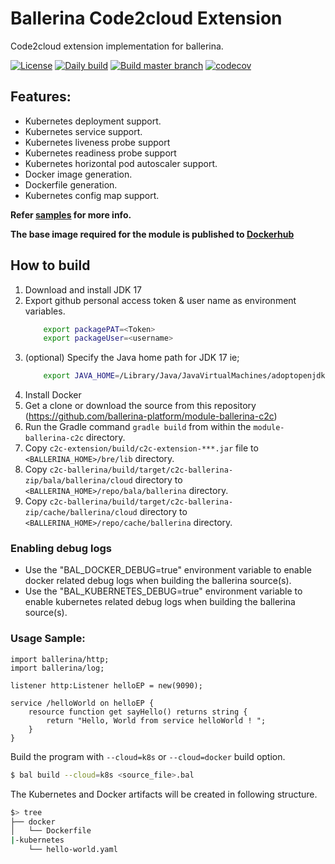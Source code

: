 # Ballerina Code2cloud Extension
 
Code2cloud extension implementation for ballerina. 

[![License](https://img.shields.io/badge/License-Apache%202.0-blue.svg)](https://opensource.org/licenses/Apache-2.0)
[![Daily build](https://github.com/ballerina-platform/module-ballerina-c2c/workflows/Daily%20build/badge.svg)](https://github.com/ballerina-platform/module-ballerina-c2c/actions?query=workflow%3A%22Daily+build%22)
[![Build master branch](https://github.com/ballerina-platform/module-ballerina-c2c/actions/workflows/build-timestamped-master.yml/badge.svg)](https://github.com/ballerina-platform/module-ballerina-c2c/actions/workflows/build-timestamped-master.yml)
[![codecov](https://codecov.io/gh/ballerina-platform/module-ballerina-c2c/branch/master/graph/badge.svg)](https://codecov.io/gh/ballerina-platform/module-ballerina-c2c)
## Features:
- Kubernetes deployment support. 
- Kubernetes service support.
- Kubernetes liveness probe support
- Kubernetes readiness probe support
- Kubernetes horizontal pod autoscaler support.
- Docker image generation. 
- Dockerfile generation. 
- Kubernetes config map support.

**Refer [samples](examples) for more info.**

**The base image required for the module is published to [Dockerhub](https://hub.docker.com/r/ballerina/jvm-runtime)**

## How to build

1. Download and install JDK 17
1. Export github personal access token & user name as environment variables.
   ```bash
       export packagePAT=<Token>
       export packageUser=<username>
   ```
1. (optional) Specify the Java home path for JDK 17 ie;
    ```bash
        export JAVA_HOME=/Library/Java/JavaVirtualMachines/adoptopenjdk-17.jdk/Contents/Home/
    ```
1. Install Docker
1. Get a clone or download the source from this repository (https://github.com/ballerina-platform/module-ballerina-c2c)
1. Run the Gradle command ``gradle build`` from within the ``module-ballerina-c2c`` directory.
1. Copy ``c2c-extension/build/c2c-extension-***.jar`` file to ``<BALLERINA_HOME>/bre/lib`` directory.
1. Copy `c2c-ballerina/build/target/c2c-ballerina-zip/bala/ballerina/cloud` directory to `<BALLERINA_HOME>/repo/bala/ballerina` directory.
1. Copy `c2c-ballerina/build/target/c2c-ballerina-zip/cache/ballerina/cloud` directory to `<BALLERINA_HOME>/repo/cache/ballerina` directory.

### Enabling debug logs
- Use the "BAL_DOCKER_DEBUG=true" environment variable to enable docker related debug logs when building the ballerina
source(s).
- Use the "BAL_KUBERNETES_DEBUG=true" environment variable to enable kubernetes related debug logs when building the 
ballerina source(s).

### Usage Sample:

```ballerina
import ballerina/http;
import ballerina/log;

listener http:Listener helloEP = new(9090);

service /helloWorld on helloEP {
    resource function get sayHello() returns string {
        return "Hello, World from service helloWorld ! ";
    }
}
```

Build the program with `--cloud=k8s` or `--cloud=docker` build option.

```bash
$ bal build --cloud=k8s <source_file>.bal 
``` 

The Kubernetes and Docker artifacts will be created in following structure.
```bash
$> tree
├── docker
│   └── Dockerfile
|-kubernetes
    └── hello-world.yaml    	
```
